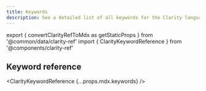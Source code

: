 ```yaml
---
title: Keywords
description: See a detailed list of all keywords for the Clarity language.
---
```


export { convertClarityRefToMdx as getStaticProps } from '@common/data/clarity-ref' import { ClarityKeywordReference } from '@components/clarity-ref'

## Keyword reference

<ClarityKeywordReference {...props.mdx.keywords} />
